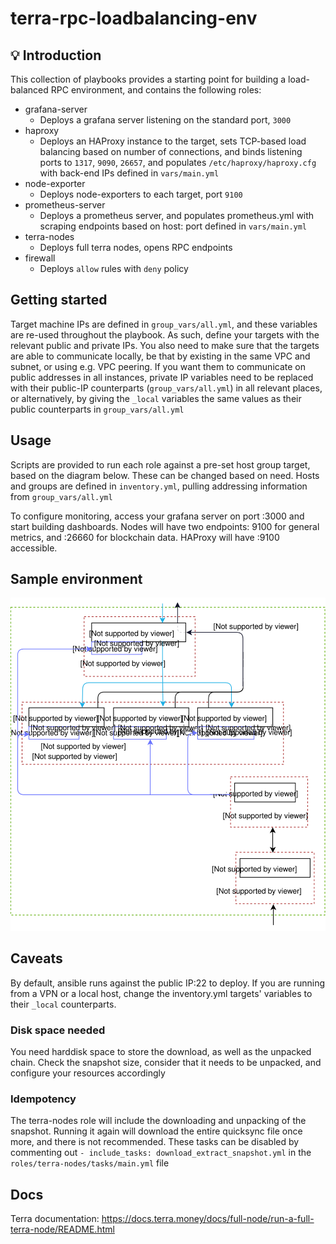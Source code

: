 # terra-rpc-loadbalancing-env

## 💡 Introduction

This collection of playbooks provides a starting point for building a load-balanced RPC environment, and contains the following roles:
- grafana-server 
	- Deploys a grafana server listening on the standard port, ```3000```
- haproxy
	- Deploys an HAProxy instance to the target, sets TCP-based load balancing based on number of connections, and binds listening ports to ```1317```, ```9090```, ```26657```, and populates ```/etc/haproxy/haproxy.cfg``` with back-end IPs defined in ```vars/main.yml```
- node-exporter
	- Deploys node-exporters to each target, port ```9100```
- prometheus-server
	- Deploys a prometheus server, and populates prometheus.yml with scraping endpoints based on host: port defined in ```vars/main.yml```
- terra-nodes
	- Deploys full terra nodes, opens RPC endpoints
- firewall
	- Deploys ```allow``` rules with ```deny``` policy


## Getting started
Target machine IPs are defined in ```group_vars/all.yml```, and these variables are re-used throughout the playbook. As such, define your targets with the relevant public and private IPs. You also need to make sure that the targets are able to communicate locally, be that by existing in the same VPC and subnet, or using e.g. VPC peering. If you want them to communicate on public addresses in all instances, private IP variables need to be replaced with their public-IP counterparts (```group_vars/all.yml```) in all relevant places, or alternatively, by giving the ```_local``` variables the same values as their public counterparts in ```group_vars/all.yml```



## Usage
Scripts are provided to run each role against a pre-set host group target, based on the diagram below. These can be changed based on need. Hosts and groups are defined in ```inventory.yml```, pulling addressing information from ```group_vars/all.yml```

To configure monitoring, access your grafana server on port :3000 and start building dashboards. Nodes will have two endpoints: 9100 for general metrics, and :26660 for blockchain data. HAProxy will have :9100 accessible.

## Sample environment
![sample environment](./topology.svg)

## Caveats
By default, ansible runs against the public IP:22 to deploy. If you are running from a VPN or a local host, change the inventory.yml targets' variables to their ```_local``` counterparts.

### Disk space needed
You need harddisk space to store the download, as well as the unpacked chain. Check the snapshot size, consider that it needs to be unpacked, and configure your resources accordingly

### Idempotency
The terra-nodes role will include the downloading and unpacking of the snapshot. Running it again will download the entire quicksync file once more, and there is not recommended. These tasks can be disabled by commenting out ```- include_tasks: download_extract_snapshot.yml``` in the ```roles/terra-nodes/tasks/main.yml``` file


## Docs
Terra documentation: https://docs.terra.money/docs/full-node/run-a-full-terra-node/README.html

